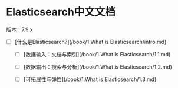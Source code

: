 # Elasticsearch中文文档

版本：7.9.x

- [ ] [什么是Elasticsearch?](/book/1.What is Elasticsearch/intro.md)

  - [ ] [数据输入：文档与索引](/book/1.What is Elasticsearch/1.1.md)
  - [ ] [数据输出：搜索与分析](/book/1.What is Elasticsearch/1.2.md)
  - [ ] [可拓展性与弹性](/book/1.What is Elasticsearch/1.3.md)

  

